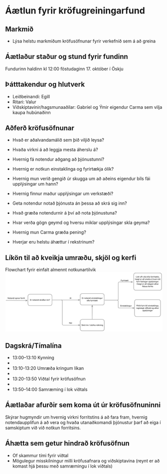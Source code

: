 # Áætlun fyrir kröfugreiningarfund

## Markmið
- Lýsa helstu markmiðum kröfusöfnunar fyrir verkefnið sem á að greina 

## Áætlaður staður og stund fyrir fundinn 
Fundurinn haldinn kl 12:00 föstudaginn 17. október í Öskju

## Þátttakendur og hlutverk
- Leiðbeinandi: Egill
- Ritari: Valur
- Viðskiptavinir/hagsmunaaðilar: Gabríel og Ýmir eigendur Carma sem vilja kaupa hubúnaðinn

## Aðferð kröfusöfnunar

- Hvað er aðalvandamálið sem þið viljið leysa?

- Hvaða virkni á að leggja mesta áherslu á?

- Hvernig fá notendur aðgang að þjónustunni?

- Hvernig er notkun einstaklinga og fyrirtækja ólík?

- Hvernig mun verið gengið úr skugga um að aðeins eigendur bíls fái upplýsingar um hann?

- Hvernig finnur maður upplýsingar um verkstæði?

- Geta notendur notað þjónusta án þessa að skrá sig inn?

- Hvað græða notendurnir á því að nota þjónustuna?

- Hvar verða gögn geymd og hversu miklar upplýsingar skla geyma?

- Hvernig mun Carma græða pening?

- Hverjar eru helstu áhættur í rekstrinum?

## Líkön til að kveikja umræðu, skjöl og kerfi 
Flowchart fyrir einfalt almennt notkunartilvik
![](flowchart.png)

## Dagskrá/Tímalína
- 13:00–13:10 Kynning
- 
- 13:10-13:20 Umræða kringum líkan
-
- 13:20-13:50 Viðtal fyrir kröfusöfnun
- 
- 13:50–14:00 Samræming í lok viðtals

## Áætlaðar afurðir sem koma út úr kröfusöfnuninni 
Skýrar hugmyndir um hvernig virkni forritstins á að fara fram, hvernig notendaupplifun á að vera og hvaða utanaðkomandi þjónustur þarf að eiga í samskiptum við við notkun forritsins.

## Áhætta sem getur hindrað kröfusöfnun 
- Of skammur tími fyrir viðtal
- Mögulegur misskilningur milli kröfusafnara og viðskiptavina (reynt er að komast hjá þessu með samræmingu í lok viðtals)
